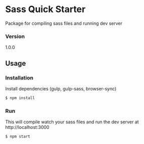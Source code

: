 # Sass Quick Starter

Package for compiling sass files and running dev server

### Version
1.0.0

## Usage


### Installation

Install dependencies (gulp, gulp-sass, browser-sync)

```sh
$ npm install
```

### Run

This will compile watch your sass files and run the dev server at http://localhost:3000

```sh
$ npm start
```